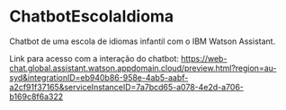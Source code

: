 # ChatbotEscolaIdioma
Chatbot de uma escola de idiomas infantil com o IBM Watson Assistant.

Link para acesso com a interação do chatbot: 
https://web-chat.global.assistant.watson.appdomain.cloud/preview.html?region=au-syd&integrationID=eb940b86-958e-4ab5-aabf-a2cf91f37165&serviceInstanceID=7a7bcd65-a078-4e2d-a706-b169c8f6a322
